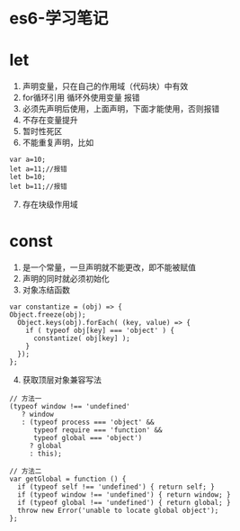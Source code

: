 # es6-学习笔记 #
# let #
1. 声明变量，只在自己的作用域（代码块）中有效
2. for循环引用 循环外使用变量 报错
3. 必须先声明后使用，上面声明，下面才能使用，否则报错
4. 不存在变量提升
5. 暂时性死区
6. 不能重复声明，比如
```
var a=10;
let a=11;//报错
let b=10;
let b=11;//报错
```
7. 存在块级作用域

# const #
1. 是一个常量，一旦声明就不能更改，即不能被赋值
2. 声明的同时就必须初始化
3. 对象冻结函数
```
var constantize = (obj) => {     
Object.freeze(obj);  
  Object.keys(obj).forEach( (key, value) => {
    if ( typeof obj[key] === 'object' ) {
      constantize( obj[key] );
    }
  });
};
```
4. 获取顶层对象兼容写法
```
// 方法一
(typeof window !== 'undefined'
   ? window
   : (typeof process === 'object' &&
      typeof require === 'function' &&
      typeof global === 'object')
     ? global
     : this);

// 方法二
var getGlobal = function () {
  if (typeof self !== 'undefined') { return self; }
  if (typeof window !== 'undefined') { return window; }
  if (typeof global !== 'undefined') { return global; }
  throw new Error('unable to locate global object');
};
```